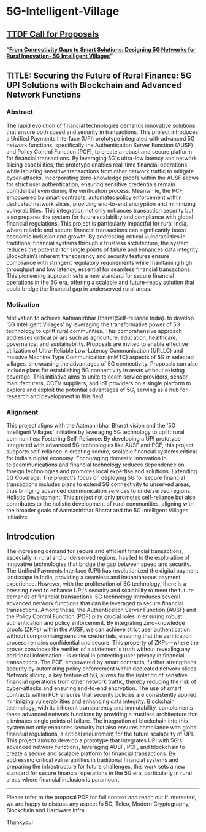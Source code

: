 # 5G-Intelligent-Village

## [TTDF Call for Proposals](https://ttdf.usof.gov.in/)

#### ”[From Connectivity Gaps to Smart Solutions: Designing 5G Networks for Rural Innovation- 5G Intelligent Villages](https://ttdf.usof.gov.in/users/intelligentvillage)”

## TITLE: Securing the Future of Rural Finance: 5G UPI Solutions with Blockchain and Advanced Network Functions

### Abstract

The rapid evolution of financial technologies demands innovative solutions that ensure both speed and security in transactions. This project introduces a Unified Payments Interface (UPI) prototype integrated with advanced 5G network functions, specifically the Authentication Server Function (AUSF) and Policy Control Function (PCF), to create a robust and secure platform for financial transactions. By leveraging 5G's ultra-low latency and network slicing capabilities, the prototype enables real-time financial operations while isolating sensitive transactions from other network traffic to mitigate cyber-attacks.
Incorporating zero-knowledge proofs within the AUSF allows for strict user authentication, ensuring sensitive credentials remain confidential even during the verification process. Meanwhile, the PCF, empowered by smart contracts, automates policy enforcement within dedicated network slices, providing end-to-end encryption and minimizing vulnerabilities. This integration not only enhances transaction security but also prepares the system for future scalability and compliance with global financial regulations.
This project is particularly impactful for rural India, where reliable and secure financial transactions can significantly boost economic inclusion and growth. By addressing critical vulnerabilities in traditional financial systems through a trustless architecture, the system reduces the potential for single points of failure and enhances data integrity. Blockchain’s inherent transparency and security features ensure compliance with stringent regulatory requirements while maintaining high throughput and low latency, essential for seamless financial transactions. This pioneering approach sets a new standard for secure financial operations in the 5G era, offering a scalable and future-ready solution that could bridge the financial gap in underserved rural areas.

### Motivation

Motivation to achieve Aatmanirbhar Bharat(Self-reliance India). to develop ‘5G Intelligent Villages’ by leveraging the transformative power of 5G technology to uplift rural communities. This comprehensive approach addresses critical pillars such as agriculture, education, healthcare, governance, and sustainability. Proposals are invited to enable effective utilization of Ultra-Reliable Low-Latency Communication (URLLC) and massive Machine Type Communication (mMTC) aspects of 5G in selected villages, showcasing the advantages of 5G connectivity. Proposals can also include plans for establishing 5G connectivity in areas without existing coverage. This initiative aims to unite telecom service providers, sensor manufacturers, CCTV suppliers, and IoT providers on a single platform to explore and exploit the potential advantages of 5G, serving as a hub for research and development in this field.


### Alignment

This project aligns with the Aatmanirbhar Bharat vision and the '5G Intelligent Villages' initiative by leveraging 5G technology to uplift rural communities:
Fostering Self-Reliance: By developing a UPI prototype integrated with advanced 5G technologies like AUSF and PCF, this project supports self-reliance in creating secure, scalable financial systems critical for India's digital economy. Encouraging domestic innovation in telecommunications and financial technology reduces dependence on foreign technologies and promotes local expertise and solutions.
Extending 5G Coverage: The project's focus on deploying 5G for secure financial transactions includes plans to extend 5G connectivity to unserved areas, thus bringing advanced communication services to underserved regions.
Holistic Development: This project not only promotes self-reliance but also contributes to the holistic development of rural communities, aligning with the broader goals of Aatmanirbhar Bharat and the 5G Intelligent Villages initiative.

## Introdcution  
The increasing demand for secure and efficient financial transactions, especially in rural and underserved regions, has led to the exploration of innovative technologies that bridge the gap between speed and security. The Unified Payments Interface (UPI) has revolutionized the digital payment landscape in India, providing a seamless and instantaneous payment experience. However, with the proliferation of 5G technology, there is a pressing need to enhance UPI's security and scalability to meet the future demands of financial transactions.
5G technology introduces several advanced network functions that can be leveraged to secure financial transactions. Among these, the Authentication Server Function (AUSF) and the Policy Control Function (PCF) play crucial roles in ensuring robust authentication and policy enforcement. By integrating zero-knowledge proofs (ZKPs) within the AUSF, we can achieve strict user authentication without compromising sensitive credentials, ensuring that the verification process remains confidential and secure. This property of ZKPs—where the prover convinces the verifier of a statement's truth without revealing any additional information—is critical in protecting user privacy in financial transactions.
The PCF, empowered by smart contracts, further strengthens security by automating policy enforcement within dedicated network slices. Network slicing, a key feature of 5G, allows for the isolation of sensitive financial operations from other network traffic, thereby reducing the risk of cyber-attacks and ensuring end-to-end encryption. The use of smart contracts within PCF ensures that security policies are consistently applied, minimizing vulnerabilities and enhancing data integrity.
Blockchain technology, with its inherent transparency and immutability, complements these advanced network functions by providing a trustless architecture that eliminates single points of failure. The integration of blockchain into this system not only enhances security but also ensures compliance with global financial regulations, a critical requirement for the future scalability of UPI.
This project aims to develop a prototype that integrates UPI with 5G's advanced network functions, leveraging AUSF, PCF, and blockchain to create a secure and scalable platform for financial transactions. By addressing critical vulnerabilities in traditional financial systems and preparing the infrastructure for future challenges, this work sets a new standard for secure financial operations in the 5G era, particularly in rural areas where financial inclusion is paramount.

---
Please refer to the proposal PDF for full context and reach out if interested, we are happy to discuss any aspect fo 5G, Telco, Modern Cryptography, Blockchain and Hardware Infra.

Thankyou!
